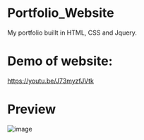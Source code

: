 # Portfolio_Website
My portfolio buillt in HTML, CSS and Jquery.

# Demo of website:
https://youtu.be/J73myzfJVtk

# Preview 
![image](https://user-images.githubusercontent.com/69473375/142862449-a2a23f8a-3fec-46a0-b58a-b51f88abb8c6.png)
